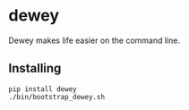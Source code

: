 dewey
=====
Dewey makes life easier on the command line.


## Installing

```
pip install dewey
./bin/bootstrap_dewey.sh
```

